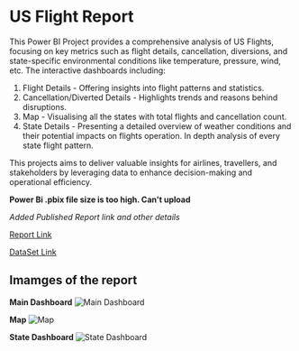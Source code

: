 # US Flight Report

This Power BI Project provides a comprehensive analysis of US Flights, focusing on key metrics such as flight details, cancellation, diversions, and state-specific environmental conditions like temperature, pressure, wind, etc. The interactive dashboards including:

1. Flight Details - Offering insights into flight patterns and statistics.
2. Cancellation/Diverted Details - Highlights trends and reasons behind disruptions.
3. Map - Visualising all the states with total flights and cancellation count.
4. State Details - Presenting a detailed overview of weather conditions and their potential impacts on flights operation. In depth analysis of every state flight pattern.

This projects aims to deliver valuable insights for airlines, travellers, and stakeholders by leveraging data to enhance decision-making and operational efficiency.

**Power Bi .pbix file size is too high. Can't upload**

*Added Published Report link and other details*

[Report Link](https://app.powerbi.com/groups/me/reports/707bbe4a-674a-48a3-9641-36220c35f3dc/ReportSectionb5441c4245375799e76e?experience=power-bi)

[DataSet Link](https://www.kaggle.com/datasets/bordanova/2023-us-civil-flights-delay-meteo-and-aircraft)

## Imamges of the report

**Main Dashboard**
![Main Dashboard](https://github.com/user-attachments/assets/92a2c39a-d1cf-472c-91ae-24c4fd6272db)

**Map**
![Map](https://github.com/user-attachments/assets/17f9ea26-658c-432c-b068-5840c78e6df1)

**State Dashboard**
![State Dashboard](https://github.com/user-attachments/assets/069ac02e-3e08-4020-965b-c98d5d6c19ea)

